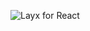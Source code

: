 ![Layx for React](https://images.gitee.com/uploads/images/2019/0226/200029_9516065b_974299.png "Layx for React.png")